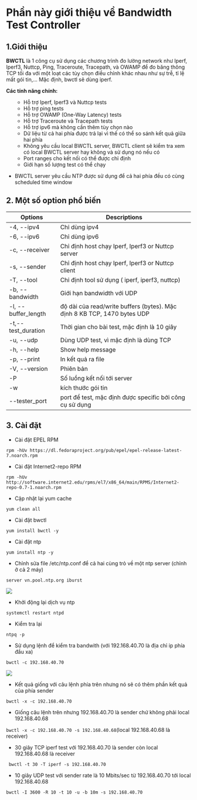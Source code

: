 # Phần này giới thiệu về Bandwidth Test Controller 

## 1.Giới thiệu

**BWCTL** là 1 công cụ sử dụng các chương trình đo lường network như Iperf, Iperf3, Nuttcp, Ping, Traceroute, Tracepath, và OWAMP để đo băng thông TCP tối đa với một loạt các tùy chọn điều chỉnh khác nhau như sự trễ, tỉ lệ mất gói tin,... Mặc định, bwctl sẽ dùng iperf.

**Các tính năng chính:**
  <ul>
    <ul>
      
<li>Hỗ trợ Iperf, Iperf3 và Nuttcp tests</li>
  
<li>Hỗ trợ ping tests</li>
  
<li>Hỗ trợ OWAMP (One-Way Latency) tests</li>
  
<li>Hỗ trợ Traceroute và Tracepath tests</li>
  
<li>Hỗ trợ ipv6 mà không cần thêm tùy chọn nào</li>
  
<li>Dữ liệu từ cả hai phía được trả lại vì thế có thể so sánh kết quả giữa hai phía</li>
  
<li>Không yêu cầu local BWCTL server, BWCTL client sẽ kiểm tra xem có local BWCTL server hay không và sử dụng nó nếu có</li>
  
<li>Port ranges cho kết nối có thể được chỉ định</li>
  
<li>Giới hạn số lượng test có thể chạy</li>

</ul>
</ul>

- BWCTL server yêu cầu NTP được sử dụng để cả hai phía đều có cùng scheduled time window

## 2. Một số option phổ biến

|Options|Descriptions
|-------|------------
|-4, --ipv4|Chỉ dùng ipv4
|-6, --ipv6|	Chỉ dùng ipv6
|-c, --receiver|Chỉ định host chạy Iperf, Iperf3 or Nuttcp server
|-s, --sender|Chỉ định host chạy Iperf, Iperf3 or Nuttcp client
|-T, --tool|Chỉ định tool sử dụng ( iperf, iperf3, nuttcp)
|-b, --bandwidth|Giới hạn bandwidth với UDP
|-l, --buffer_length|độ dài của read/write buffers (bytes). Mặc định 8 KB TCP, 1470 bytes UDP
|-t,--test_duration|Thời gian cho bài test, mặc định là 10 giây
|-u, --udp|	Dùng UDP test, vì mặc định là dùng TCP
|-h, --help|	Show help message
|-p, --print|	In kết quả ra file
|-V, --version|Phiên bản
|-P|	Số luồng kết nối tới server
|-w|	kích thước gói tin
|--tester_port|port để test, mặc định được specific bởi công cụ sử dụng


## 3. Cài đặt

- Cài đặt EPEL RPM

`rpm -hUv https://dl.fedoraproject.org/pub/epel/epel-release-latest-7.noarch.rpm`

- Cài đặt Internet2-repo RPM

`rpm -hUv http://software.internet2.edu/rpms/el7/x86_64/main/RPMS/Internet2-repo-0.7-1.noarch.rpm`

- Cập nhật lại yum cache

`yum clean all`

- Cài đặt bwctl

`yum install bwctl -y`

- Cài đặt ntp

`yum install ntp -y`

- Chỉnh sửa file /etc/ntp.conf để cả hai cùng trỏ về một ntp server (chỉnh ở cả 2 máy)

`server vn.pool.ntp.org iburst`

<img src="https://i.imgur.com/r6xFaE0.png">

- Khởi động lại dịch vụ ntp

`systemctl restart ntpd`

- Kiểm tra lại

`ntpq -p`

- Sử dụng lệnh  để kiểm tra bandwith (với 192.168.40.70 là địa chỉ ip phía đầu xa)

`bwctl -c 192.168.40.70`

<img src="https://i.imgur.com/xvPu2Ek.png">

- Kết quả giống với câu lệnh phía trên nhưng nó sẽ có thêm phần kết quả của phía sender

`bwctl -x -c 192.168.40.70`

- Giống câu lệnh trên nhưng 192.168.40.70 là sender chứ không phải local 192.168.40.68

`bwctl -x -c 192.168.40.70 -s 192.168.40.68`(local 192.168.40.68 là receiver)

- 30 giây TCP iperf test với 192.168.40.70 là sender còn local 192.168.40.68 là receiver

` bwctl -t 30 -T iperf -s 192.168.40.70`

- 10 giây UDP test với sender rate là 10 Mbits/sec từ 192.168.40.70 tới local 192.168.40.68

`bwctl -I 3600 -R 10 -t 10 -u -b 10m -s 192.168.40.70`

